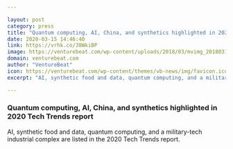 ```yaml
---

layout: post
category: press
title: "Quantum computing, AI, China, and synthetics highlighted in 2020 Tech Trends report"
date: 2020-03-15 14:46:40
link: https://vrhk.co/38WkiBP
image: https://venturebeat.com/wp-content/uploads/2018/03/mvimg_20180311_110150.jpg?w=1200&strip=all
domain: venturebeat.com
author: "VentureBeat"
icon: https://venturebeat.com/wp-content/themes/vb-news/img/favicon.ico
excerpt: "AI, synthetic food and data, quantum computing, and a military-tech industrial complex are listed in the 2020 Tech Trends report."

---
```


### Quantum computing, AI, China, and synthetics highlighted in 2020 Tech Trends report

AI, synthetic food and data, quantum computing, and a military-tech industrial complex are listed in the 2020 Tech Trends report.